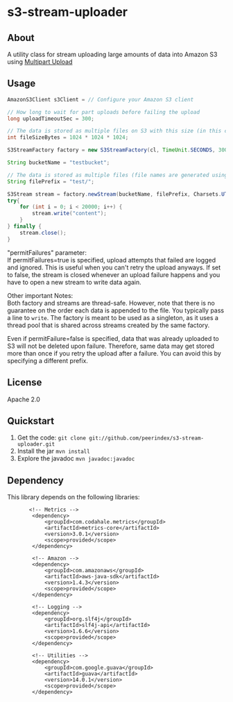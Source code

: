 # s3-stream-uploader

## About

A utility class for stream uploading large amounts of data into Amazon S3 using [Multipart Upload][1]

[1]:http://docs.aws.amazon.com/AmazonS3/latest/dev/mpuoverview.html

## Usage

```java
AmazonS3Client s3Client = // Configure your Amazon S3 client

// How long to wait for part uploads before failing the upload
long uploadTimeoutSec = 300;

// The data is stored as multiple files on S3 with this size (in this case 1GB)
int fileSizeBytes = 1024 * 1024 * 1024;

S3StreamFactory factory = new S3StreamFactory(cl, TimeUnit.SECONDS, 300, fileSizeBytes, false);

String bucketName = "testbucket";

// The data is stored as multiple files (file names are generated using UUID) under the specified prefix
String filePrefix = "test/";

S3Stream stream = factory.newStream(bucketName, filePrefix, Charsets.UTF_8);
try{
    for (int i = 0; i < 20000; i++) {
        stream.write("content");
    }
} finally {
    stream.close();
}

```

"permitFailures" parameter:  
If permitFailures=true is specified, upload attempts that failed are logged and ignored. This is useful when you can't retry the upload anyways. If set to false, the stream is closed whenever an upload failure happens and you have to open a new stream to write data again.

Other important Notes:  
Both factory and streams are thread-safe. However, note that there is no guarantee on the order each data is appended to the file. You typically pass a line to `write`.
The factory is meant to be used as a singleton, as it uses a thread pool that is shared across streams created by  the same factory.

Even if permitFailure=false is specified, data that was already uploaded to S3 will not be deleted upon failure. Therefore, same data may get stored more than once if you retry the upload after a failure. You can avoid this by specifying a different prefix.


## License

Apache 2.0

## Quickstart

1. Get the code: `git clone git://github.com/peerindex/s3-stream-uploader.git`
1. Install the jar `mvn install`
1. Explore the javadoc `mvn javadoc:javadoc`

## Dependency
This library depends on the following libraries:
```
       <!-- Metrics -->
        <dependency>
            <groupId>com.codahale.metrics</groupId>
            <artifactId>metrics-core</artifactId>
            <version>3.0.1</version>
            <scope>provided</scope>
        </dependency>

        <!-- Amazon -->
        <dependency>
            <groupId>com.amazonaws</groupId>
            <artifactId>aws-java-sdk</artifactId>
            <version>1.4.3</version>
            <scope>provided</scope>
        </dependency>

        <!-- Logging -->
        <dependency>
            <groupId>org.slf4j</groupId>
            <artifactId>slf4j-api</artifactId>
            <version>1.6.6</version>
            <scope>provided</scope>
        </dependency>

        <!-- Utilities -->
        <dependency>
            <groupId>com.google.guava</groupId>
            <artifactId>guava</artifactId>
            <version>14.0.1</version>
            <scope>provided</scope>
        </dependency>
```

